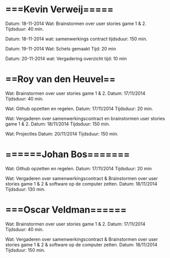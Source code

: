 ===Kevin Verweij=====
=====================
Datum:		18-11-2014
Wat: 		Brainstormen over user stories game 1 & 2. 
Tijdsduur: 	40 min.

Datum: 		18-11-2014
wat: 		samenwerkings contract
tijdsduur:	150 min.

Datum: 		19-11-2014
Wat: 		Schets gemaakt
Tijd: 		20 min

Datum:		20-11-2014
wat:		Vergadering overzicht
tijd:		10 min



==Roy van den Heuvel==
======================
Wat: 		Brainstormen over user stories game 1 & 2. 
Datum:		17/11/2014
Tijdsduur: 	40 min.

Wat: 		Github opzetten en regelen.
Datum: 		17/11/2014
Tijdsduur:	20 min.

Wat:		Vergaderen over samenwerkingscontract en brainstormen user stories game 1 & 2.
Datum: 		18/11/2014
Tijdsduur:	150 min. 

Wat: 		Projectles
Datum:		20/11/2014
Tijdsduur:	150 min. 	


======Johan Bos=======
======================
Wat: 		Github opzetten en regelen.
Datum:		17/11/2014
Tijdsduur:	20 min

Wat: 		Vergaderen over samenwerkingscontract & Brainstormen over user stories game 1 & 2 & software op de computer zetten.
Datum:		18/11/2014
Tijdsduur:	130 min.




===Oscar Veldman======
======================
Wat: 		Brainstormen over user stories game 1 & 2. 
Datum:		17/11/2014
Tijdsduur: 	40 min.

Wat: 		Vergaderen over samenwerkingscontract & Brainstormen over user stories game 1 & 2 & software op de computer zetten.
Datum:		18/11/2014
Tijdsduur:	150 min.



